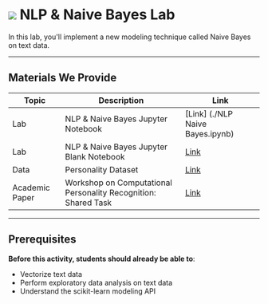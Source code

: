 <!---
Questions? Comments?:
1. Log an issue to this repo to alert us of a problem.
2. Suggest an edit yourself by forking this repo, making edits, and submitting a pull request with your changes back to our master branch.
3. Reach out to the data team on Slack and share your thoughts!
--->

# ![](https://ga-dash.s3.amazonaws.com/production/assets/logo-9f88ae6c9c3871690e33280fcf557f33.png) NLP & Naive Bayes Lab

<!--- Unit and sequence information. This template is an instructor-facing description for a given activity or lab. --->

In this lab, you'll implement a new modeling technique called Naive Bayes on text data.

---

## Materials We Provide
<!--- This section is a table of contents for the activity. The table structure breaks down repo resources into types, distinguishing between  notebooks and supporting materials. Note that the table below demonstrates the total possible range of materials; most lessons won't require all of the categories below. Also note that every item in the repo should get its own line and link, like the example shown for data. --->

| Topic | Description | Link |
| --- | --- | --- |
| Lab |  NLP & Naive Bayes Jupyter Notebook | [Link] (./NLP Naive Bayes.ipynb)|
| Lab |  NLP & Naive Bayes Jupyter Blank Notebook | [Link](./starter-code.ipynb)|
| Data | Personality Dataset | [Link](./mypersonality_final.csv)|
| Academic Paper | Workshop on Computational Personality Recognition: Shared Task | [Link](./celli-al_wcpr13.pdf)|

---

## Prerequisites
<!--- This section explains the relevant prerequisites; in other words, what do students need to know to be able to benefit and perform the tasks required in this activity/lab? List all relevant skills or prior learning objectives --->

**Before this activity, students should already be able to**:
- Vectorize text data
- Perform exploratory data analysis on text data
- Understand the scikit-learn modeling API
